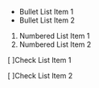 *   Bullet List Item 1
*   Bullet List Item 2

1.  Numbered List Item 1
2.  Numbered List Item 2

\[ ]Check List Item 1

\[ ]Check List Item 2
